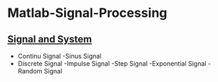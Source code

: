 # Matlab-Signal-Processing

## [Signal and System](https://github.com/adenadit/Matlab-Signal-Processing/tree/main/Signal%20and%20System)
* Continu Signal
-Sinus Signal
* Discrete Signal
-Impulse Signal
-Step Signal
-Exponential Signal
-Random Signal




